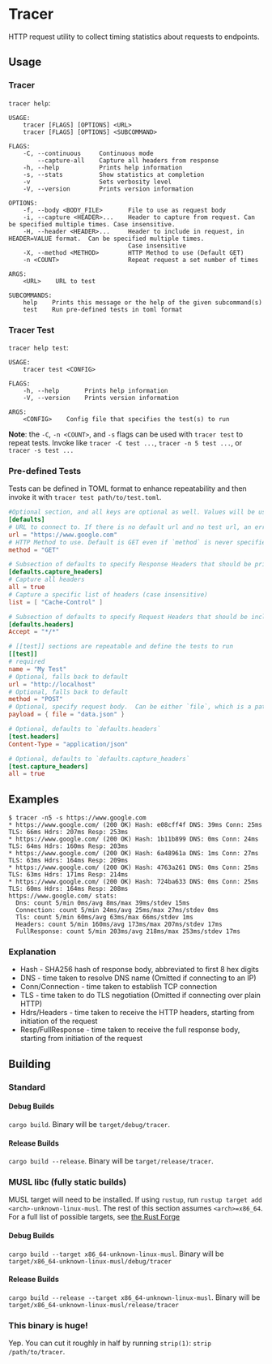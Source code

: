 # Tracer
HTTP request utility to collect timing statistics about requests to endpoints.

## Usage
### Tracer
`tracer help`:

```
USAGE:
    tracer [FLAGS] [OPTIONS] <URL>
    tracer [FLAGS] [OPTIONS] <SUBCOMMAND>

FLAGS:
    -C, --continuous     Continuous mode
        --capture-all    Capture all headers from response
    -h, --help           Prints help information
    -s, --stats          Show statistics at completion
    -v                   Sets verbosity level
    -V, --version        Prints version information

OPTIONS:
    -f, --body <BODY_FILE>       File to use as request body
    -i, --capture <HEADER>...    Header to capture from request. Can be specified multiple times. Case insensitive.
    -H, --header <HEADER>...     Header to include in request, in HEADER=VALUE format.  Can be specified multiple times.
                                 Case insensitive
    -X, --method <METHOD>        HTTP Method to use (Default GET)
    -n <COUNT>                   Repeat request a set number of times

ARGS:
    <URL>    URL to test

SUBCOMMANDS:
    help    Prints this message or the help of the given subcommand(s)
    test    Run pre-defined tests in toml format
```

### Tracer Test
`tracer help test`:

```
USAGE:
    tracer test <CONFIG>

FLAGS:
    -h, --help       Prints help information
    -V, --version    Prints version information

ARGS:
    <CONFIG>    Config file that specifies the test(s) to run
```

**Note**: the `-C`, `-n <COUNT>`, and `-s` flags can be used with `tracer test` to repeat tests. Invoke like `tracer -C test ...`, `tracer -n 5 test ...`, or `tracer -s test ...`

### Pre-defined Tests
Tests can be defined in TOML format to enhance repeatability and then invoke it with `tracer test path/to/test.toml`.

```toml
#Optional section, and all keys are optional as well. Values will be used as fallbacks if tests do not define them.
[defaults]
# URL to connect to. If there is no default url and no test url, an error will be returned
url = "https://www.google.com"
# HTTP Method to use. Default is GET even if `method` is never specified
method = "GET"

# Subsection of defaults to specify Response Headers that should be printed out. Only one of `all` or `list` can be specified
[defaults.capture_headers]
# Capture all headers
all = true
# Capture a specific list of headers (case insensitive)
list = [ "Cache-Control" ]

# Subsection of defaults to specify Request Headers that should be included in the request
[defaults.headers]
Accept = "*/*"

# [[test]] sections are repeatable and define the tests to run
[[test]]
# required
name = "My Test"
# Optional, falls back to default
url = "http://localhost"
# Optional, falls back to default
method = "POST"
# Optional, specify request body.  Can be either `file`, which is a path relative to the test .toml that contains the body content, or `value` with the body specified inline
payload = { file = "data.json" }

# Optional, defaults to `defaults.headers`
[test.headers]
Content-Type = "application/json"

# Optional, defaults to `defaults.capture_headers`
[test.capture_headers]
all = true
```

## Examples

```
$ tracer -n5 -s https://www.google.com
* https://www.google.com/ (200 OK) Hash: e08cff4f DNS: 39ms Conn: 25ms TLS: 66ms Hdrs: 207ms Resp: 253ms 
* https://www.google.com/ (200 OK) Hash: 1b11b899 DNS: 0ms Conn: 24ms TLS: 64ms Hdrs: 160ms Resp: 203ms 
* https://www.google.com/ (200 OK) Hash: 6a48961a DNS: 1ms Conn: 27ms TLS: 63ms Hdrs: 164ms Resp: 209ms 
* https://www.google.com/ (200 OK) Hash: 4763a261 DNS: 0ms Conn: 25ms TLS: 63ms Hdrs: 171ms Resp: 214ms 
* https://www.google.com/ (200 OK) Hash: 724ba633 DNS: 0ms Conn: 25ms TLS: 60ms Hdrs: 164ms Resp: 208ms 
https://www.google.com/ stats:
  Dns: count 5/min 0ms/avg 8ms/max 39ms/stdev 15ms
  Connection: count 5/min 24ms/avg 25ms/max 27ms/stdev 0ms
  Tls: count 5/min 60ms/avg 63ms/max 66ms/stdev 1ms
  Headers: count 5/min 160ms/avg 173ms/max 207ms/stdev 17ms
  FullResponse: count 5/min 203ms/avg 218ms/max 253ms/stdev 17ms
```

### Explanation
* Hash - SHA256 hash of response body, abbreviated to first 8 hex digits
* DNS - time taken to resolve DNS name (Omitted if connecting to an IP)
* Conn/Connection - time taken to establish TCP connection
* TLS - time taken to do TLS negotiation (Omitted if connecting over plain HTTP)
* Hdrs/Headers - time taken to receive the HTTP headers, starting from initiation of the request
* Resp/FullResponse - time taken to receive the full response body, starting from initiation of the request

## Building

### Standard
#### Debug Builds
`cargo build`. Binary will be `target/debug/tracer`.

#### Release Builds
`cargo build --release`. Binary will be `target/release/tracer`.

### MUSL libc (fully static builds)
MUSL target will need to be installed. If using `rustup`, run `rustup target add <arch>-unknown-linux-musl`.
The rest of this section assumes `<arch>=x86_64`. For a full list of possible targets, see [the Rust Forge](https://forge.rust-lang.org/platform-support.html)

#### Debug Builds
`cargo build --target x86_64-unknown-linux-musl`.  Binary will be `target/x86_64-unknown-linux-musl/debug/tracer`
#### Release Builds
`cargo build --release --target x86_64-unknown-linux-musl`. Binary will be `target/x86_64-unknown-linux-musl/release/tracer`

### This binary is huge!
Yep. You can cut it roughly in half by running `strip(1)`: `strip /path/to/tracer`. 
